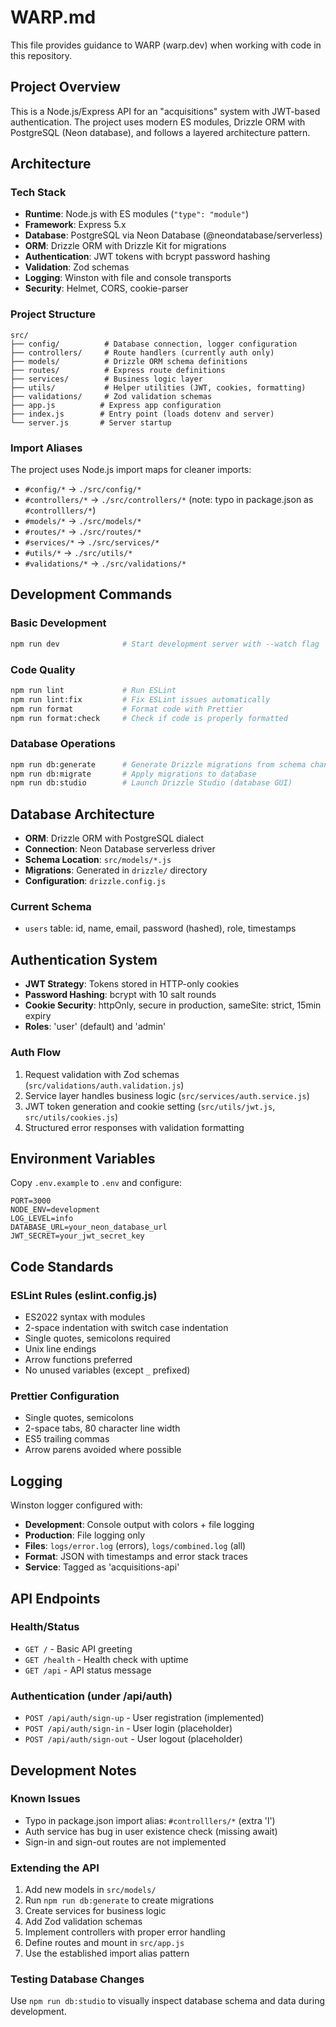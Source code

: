 # WARP.md

This file provides guidance to WARP (warp.dev) when working with code in this repository.

## Project Overview

This is a Node.js/Express API for an "acquisitions" system with JWT-based authentication. The project uses modern ES modules, Drizzle ORM with PostgreSQL (Neon database), and follows a layered architecture pattern.

## Architecture

### Tech Stack

- **Runtime**: Node.js with ES modules (`"type": "module"`)
- **Framework**: Express 5.x
- **Database**: PostgreSQL via Neon Database (@neondatabase/serverless)
- **ORM**: Drizzle ORM with Drizzle Kit for migrations
- **Authentication**: JWT tokens with bcrypt password hashing
- **Validation**: Zod schemas
- **Logging**: Winston with file and console transports
- **Security**: Helmet, CORS, cookie-parser

### Project Structure

```
src/
├── config/          # Database connection, logger configuration
├── controllers/     # Route handlers (currently auth only)
├── models/          # Drizzle ORM schema definitions
├── routes/          # Express route definitions
├── services/        # Business logic layer
├── utils/           # Helper utilities (JWT, cookies, formatting)
├── validations/     # Zod validation schemas
├── app.js          # Express app configuration
├── index.js        # Entry point (loads dotenv and server)
└── server.js       # Server startup
```

### Import Aliases

The project uses Node.js import maps for cleaner imports:

- `#config/*` → `./src/config/*`
- `#controllers/*` → `./src/controllers/*` (note: typo in package.json as `#controlllers/*`)
- `#models/*` → `./src/models/*`
- `#routes/*` → `./src/routes/*`
- `#services/*` → `./src/services/*`
- `#utils/*` → `./src/utils/*`
- `#validations/*` → `./src/validations/*`

## Development Commands

### Basic Development

```bash
npm run dev              # Start development server with --watch flag
```

### Code Quality

```bash
npm run lint             # Run ESLint
npm run lint:fix         # Fix ESLint issues automatically
npm run format           # Format code with Prettier
npm run format:check     # Check if code is properly formatted
```

### Database Operations

```bash
npm run db:generate      # Generate Drizzle migrations from schema changes
npm run db:migrate       # Apply migrations to database
npm run db:studio        # Launch Drizzle Studio (database GUI)
```

## Database Architecture

- **ORM**: Drizzle ORM with PostgreSQL dialect
- **Connection**: Neon Database serverless driver
- **Schema Location**: `src/models/*.js`
- **Migrations**: Generated in `drizzle/` directory
- **Configuration**: `drizzle.config.js`

### Current Schema

- `users` table: id, name, email, password (hashed), role, timestamps

## Authentication System

- **JWT Strategy**: Tokens stored in HTTP-only cookies
- **Password Hashing**: bcrypt with 10 salt rounds
- **Cookie Security**: httpOnly, secure in production, sameSite: strict, 15min expiry
- **Roles**: 'user' (default) and 'admin'

### Auth Flow

1. Request validation with Zod schemas (`src/validations/auth.validation.js`)
2. Service layer handles business logic (`src/services/auth.service.js`)
3. JWT token generation and cookie setting (`src/utils/jwt.js`, `src/utils/cookies.js`)
4. Structured error responses with validation formatting

## Environment Variables

Copy `.env.example` to `.env` and configure:

```
PORT=3000
NODE_ENV=development
LOG_LEVEL=info
DATABASE_URL=your_neon_database_url
JWT_SECRET=your_jwt_secret_key
```

## Code Standards

### ESLint Rules (eslint.config.js)

- ES2022 syntax with modules
- 2-space indentation with switch case indentation
- Single quotes, semicolons required
- Unix line endings
- Arrow functions preferred
- No unused variables (except `_` prefixed)

### Prettier Configuration

- Single quotes, semicolons
- 2-space tabs, 80 character line width
- ES5 trailing commas
- Arrow parens avoided where possible

## Logging

Winston logger configured with:

- **Development**: Console output with colors + file logging
- **Production**: File logging only
- **Files**: `logs/error.log` (errors), `logs/combined.log` (all)
- **Format**: JSON with timestamps and error stack traces
- **Service**: Tagged as 'acquisitions-api'

## API Endpoints

### Health/Status

- `GET /` - Basic API greeting
- `GET /health` - Health check with uptime
- `GET /api` - API status message

### Authentication (under /api/auth)

- `POST /api/auth/sign-up` - User registration (implemented)
- `POST /api/auth/sign-in` - User login (placeholder)
- `POST /api/auth/sign-out` - User logout (placeholder)

## Development Notes

### Known Issues

- Typo in package.json import alias: `#controlllers/*` (extra 'l')
- Auth service has bug in user existence check (missing await)
- Sign-in and sign-out routes are not implemented

### Extending the API

1. Add new models in `src/models/`
2. Run `npm run db:generate` to create migrations
3. Create services for business logic
4. Add Zod validation schemas
5. Implement controllers with proper error handling
6. Define routes and mount in `src/app.js`
7. Use the established import alias pattern

### Testing Database Changes

Use `npm run db:studio` to visually inspect database schema and data during development.
